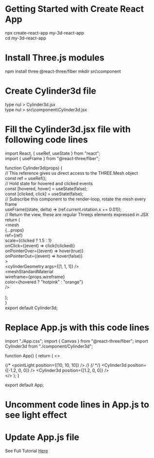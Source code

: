 # Getting Started with Create React App

npx create-react-app my-3d-react-app
<br/>
cd my-3d-react-app

# Install Three.js modules

npm install three @react-three/fiber
mkdir src\component

# Create Cylinder3d file

type nul > Cylinder3d.jsx
<br/>
type nul > src\component\Cylinder3d.jsx

# Fill the Cylinder3d.jsx file with following code lines
import React, { useRef, useState } from "react";
<br/>
import { useFrame } from "@react-three/fiber";
<br/>
 
function Cylinder3d(props) {<br/>
  // This reference gives us direct access to the THREE.Mesh object<br/>
  const ref = useRef();<br/>
  // Hold state for hovered and clicked events<br/>
  const [hovered, hover] = useState(false);<br/>
  const [clicked, click] = useState(false);<br/>
  // Subscribe this component to the render-loop, rotate the mesh every frame<br/>
  useFrame((state, delta) => (ref.current.rotation.x += 0.01));<br/>
  // Return the view, these are regular Threejs elements expressed in JSX<br/>
  return (<br/>
    <mesh<br/>
      {...props}<br/>
      ref={ref}<br/>
      scale={clicked ? 1.5 : 1}<br/>
      onClick={(event) => click(!clicked)}<br/>
      onPointerOver={(event) => hover(true)}<br/>
      onPointerOut={(event) => hover(false)}<br/>
    ><br/>
      <cylinderGeometry args={[1, 1, 1]} /><br/>
      <meshStandardMaterial<br/>
        wireframe={props.wireframe}<br/>
        color={hovered ? "hotpink" : "orange"}<br/>
      /><br/>
    </mesh><br/>
  );<br/>
}<br/>
export default Cylinder3d;<br/>

# Replace App.js with this code lines
import "./App.css";
import { Canvas } from "@react-three/fiber";
import Cylinder3d from "./component/Cylinder3d";
 
function App() {
  return (
    <>
      <section className='App-header'>
        <Canvas>
          {/* <pointLight position={[10, 10, 10]} /> */}
          {/* <ambientLight /> */}
          <Cylinder3d position={[-1.2, 0, 0]} />
          <Cylinder3d position={[1.2, 0, 0]} />
        </Canvas>
      </section>
    </>
  );
}
 
export default App;

# Uncomment code lines in App.js to see light effect

# Update App.js file

See Full Tutorial <a href="https://www.copycat.dev/blog/react-three-fiber/">Here</a>